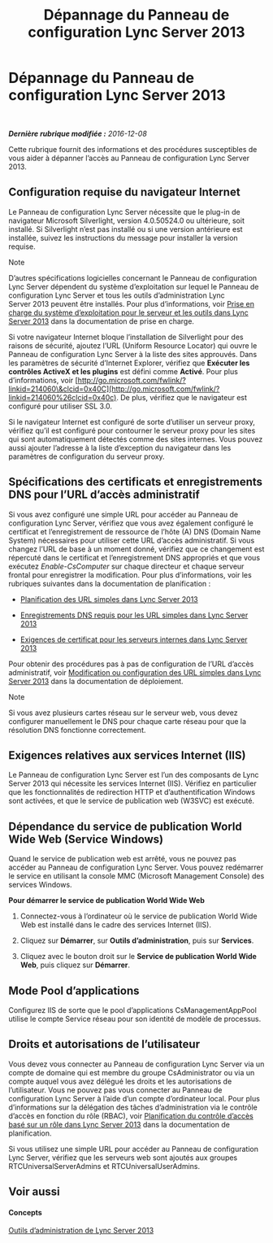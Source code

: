 ﻿---
title: Dépannage du Panneau de configuration Lync Server 2013
TOCTitle: Dépannage du Panneau de configuration Lync Server 2013
ms:assetid: 54e7ab57-34ce-4a07-bcc9-643379eb4eb7
ms:mtpsurl: https://technet.microsoft.com/fr-fr/library/Gg195689(v=OCS.15)
ms:contentKeyID: 49297224
ms.date: 12/10/2016
mtps_version: v=OCS.15
ms.translationtype: HT
---

# Dépannage du Panneau de configuration Lync Server 2013

 

_**Dernière rubrique modifiée :** 2016-12-08_

Cette rubrique fournit des informations et des procédures susceptibles de vous aider à dépanner l’accès au Panneau de configuration Lync Server 2013.

## Configuration requise du navigateur Internet

Le Panneau de configuration Lync Server nécessite que le plug-in de navigateur Microsoft Silverlight, version 4.0.50524.0 ou ultérieure, soit installé. Si Silverlight n’est pas installé ou si une version antérieure est installée, suivez les instructions du message pour installer la version requise.

> [!note]  
> D’autres spécifications logicielles concernant le Panneau de configuration Lync Server dépendent du système d’exploitation sur lequel le Panneau de configuration Lync Server et tous les outils d’administration Lync Server 2013 peuvent être installés. Pour plus d’informations, voir <a href="lync-server-2013-server-and-tools-operating-system-support.md">Prise en charge du système d’exploitation pour le serveur et les outils dans Lync Server 2013</a> dans la documentation de prise en charge.

Si votre navigateur Internet bloque l’installation de Silverlight pour des raisons de sécurité, ajoutez l’URL (Uniform Resource Locator) qui ouvre le Panneau de configuration Lync Server à la liste des sites approuvés. Dans les paramètres de sécurité d’Internet Explorer, vérifiez que **Exécuter les contrôles ActiveX et les plugins** est défini comme **Activé**. Pour plus d’informations, voir [http://go.microsoft.com/fwlink/?linkid=214060\&clcid=0x40C](http://go.microsoft.com/fwlink/?linkid=214060%26clcid=0x40c). De plus, vérifiez que le navigateur est configuré pour utiliser SSL 3.0.

Si le navigateur Internet est configuré de sorte d’utiliser un serveur proxy, vérifiez qu’il est configuré pour contourner le serveur proxy pour les sites qui sont automatiquement détectés comme des sites internes. Vous pouvez aussi ajouter l’adresse à la liste d’exception du navigateur dans les paramètres de configuration du serveur proxy.

## Spécifications des certificats et enregistrements DNS pour l’URL d’accès administratif

Si vous avez configuré une simple URL pour accéder au Panneau de configuration Lync Server, vérifiez que vous avez également configuré le certificat et l’enregistrement de ressource de l’hôte (A) DNS (Domain Name System) nécessaires pour utiliser cette URL d’accès administratif. Si vous changez l’URL de base à un moment donné, vérifiez que ce changement est répercuté dans le certificat et l’enregistrement DNS appropriés et que vous exécutez *Enable-CsComputer* sur chaque directeur et chaque serveur frontal pour enregistrer la modification. Pour plus d’informations, voir les rubriques suivantes dans la documentation de planification :

  - [Planification des URL simples dans Lync Server 2013](lync-server-2013-planning-for-simple-urls.md)

  - [Enregistrements DNS requis pour les URL simples dans Lync Server 2013](lync-server-2013-dns-requirements-for-simple-urls.md)

  - [Exigences de certificat pour les serveurs internes dans Lync Server 2013](lync-server-2013-certificate-requirements-for-internal-servers.md)

Pour obtenir des procédures pas à pas de configuration de l’URL d’accès administratif, voir [Modification ou configuration des URL simples dans Lync Server 2013](lync-server-2013-edit-or-configure-simple-urls.md) dans la documentation de déploiement.

> [!note]  
> Si vous avez plusieurs cartes réseau sur le serveur web, vous devez configurer manuellement le DNS pour chaque carte réseau pour que la résolution DNS fonctionne correctement.

## Exigences relatives aux services Internet (IIS)

Le Panneau de configuration Lync Server est l’un des composants de Lync Server 2013 qui nécessite les services Internet (IIS). Vérifiez en particulier que les fonctionnalités de redirection HTTP et d’authentification Windows sont activées, et que le service de publication web (W3SVC) est exécuté.

## Dépendance du service de publication World Wide Web (Service Windows)

Quand le service de publication web est arrêté, vous ne pouvez pas accéder au Panneau de configuration Lync Server. Vous pouvez redémarrer le service en utilisant la console MMC (Microsoft Management Console) des services Windows.

**Pour démarrer le service de publication World Wide Web**

1.  Connectez-vous à l’ordinateur où le service de publication World Wide Web est installé dans le cadre des services Internet (IIS).

2.  Cliquez sur **Démarrer**, sur **Outils d’administration**, puis sur **Services**.

3.  Cliquez avec le bouton droit sur le **Service de publication World Wide Web**, puis cliquez sur **Démarrer**.

## Mode Pool d’applications

Configurez IIS de sorte que le pool d’applications CsManagementAppPool utilise le compte Service réseau pour son identité de modèle de processus.

## Droits et autorisations de l’utilisateur

Vous devez vous connecter au Panneau de configuration Lync Server via un compte de domaine qui est membre du groupe CsAdministrator ou via un compte auquel vous avez délégué les droits et les autorisations de l’utilisateur. Vous ne pouvez pas vous connecter au Panneau de configuration Lync Server à l’aide d’un compte d’ordinateur local. Pour plus d’informations sur la délégation des tâches d’administration via le contrôle d’accès en fonction du rôle (RBAC), voir [Planification du contrôle d’accès basé sur un rôle dans Lync Server 2013](lync-server-2013-planning-for-role-based-access-control.md) dans la documentation de planification.

Si vous utilisez une simple URL pour accéder au Panneau de configuration Lync Server, vérifiez que les serveurs web sont ajoutés aux groupes RTCUniversalServerAdmins et RTCUniversalUserAdmins.

## Voir aussi

#### Concepts

[Outils d’administration de Lync Server 2013](lync-server-2013-lync-server-administrative-tools.md)

